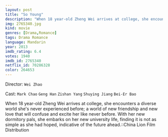 ```yaml
---
layout: post
title: "So Young"
description: "When 18 year-old Zheng Wei arrives at college, she encounters a diverse world she's never experienced before; a world of new friendship and new love that will confuse and excite her like never before. With her new dormitory pals, she embarks on her new university life, finding it is not as simple as she had hoped, indicative of the future ahead..."
img: 2765340.jpg
kind: movie
genres: [Drama,Romance]
tags: Drama Romance 
language: Mandarin
year: 2013
imdb_rating: 6.4
votes: 1940
imdb_id: 2765340
netflix_id: 70286328
color: 264653
---
```

Director: `Wei Zhao`  

Cast: `Mark Chao` `Geng Han` `Zishan Yang` `Shuying Jiang` `Bei-Er Bao` 

When 18 year-old Zheng Wei arrives at college, she encounters a diverse world she's never experienced before; a world of new friendship and new love that will confuse and excite her like never before. With her new dormitory pals, she embarks on her new university life, finding it is not as simple as she had hoped, indicative of the future ahead.::China Lion Film Distribution